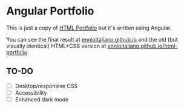 # Angular Portfolio
This is just a copy of [HTML Portfolio](https://github.com/ennioitaliano/html-portfolio) but it's written using Angular.

You can see the final result at [ennioitaliano.github.io](https://ennioitaliano.github.io) and the old (but visually identical) HTML+CSS version at [ennioitaliano.github.io/html-portfolio](https://ennioitaliano.github.io/html-portfolio).

## TO-DO
- [ ] Desktop/responsive CSS
- [ ] Accessibility
- [ ] Enhanced dark mode
